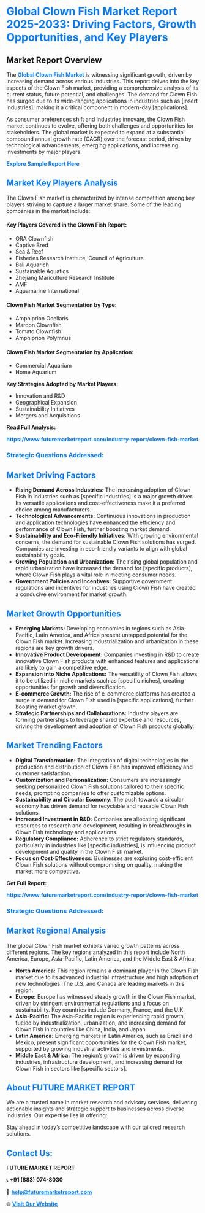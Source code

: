<h1 style="color: #007BFF;">Global Clown Fish Market Report 2025-2033: Driving Factors, Growth Opportunities, and Key Players</h1>

<section id="overview">
<h2>Market Report Overview</h2>
<p>The <a href="https://www.futuremarketreport.com/industry-report/clown-fish-market" style="color: #007BFF; text-decoration: none;"><strong>Global Clown Fish Market</strong></a> is witnessing significant growth, driven by increasing demand across various industries. This report delves into the key aspects of the Clown Fish market, providing a comprehensive analysis of its current status, future potential, and challenges. The demand for Clown Fish has surged due to its wide-ranging applications in industries such as [insert industries], making it a critical component in modern-day [applications].</p>
<p>As consumer preferences shift and industries innovate, the Clown Fish market continues to evolve, offering both challenges and opportunities for stakeholders. The global market is expected to expand at a substantial compound annual growth rate (CAGR) over the forecast period, driven by technological advancements, emerging applications, and increasing investments by major players.</p>
</section>

<section id="overview">
<p><a href="https://www.futuremarketreport.com/request-sample/reportId=114140" style="color: #007BFF; text-decoration: none;"><strong>Explore Sample Report Here</strong></a></p>
</section>

<section id="key-players">
<h2 style="color: #007BFF;">Market Key Players Analysis</h2>
<p>The Clown Fish market is characterized by intense competition among key players striving to capture a larger market share. Some of the leading companies in the market include:</p>
<h4>Key Players Covered in the Clown Fish Report:</h4>
<ul><li>ORA Clownfish</li><li>Captive Bred</li><li>Sea &amp; Reef</li><li>Fisheries Research Institute, Council of Agriculture</li><li>Bali Aquarich</li><li>Sustainable Aquatics</li><li>Zhejiang Mariculture Research Institute</li><li>AMF</li><li>Aquamarine International</li></ul>
<h4>Clown Fish Market Segmentation by Type:</h4>
<ul><li>Amphiprion Ocellaris</li><li>Maroon Clownfish</li><li>Tomato Clownfish</li><li>Amphiprion Polymnus</li></ul>

<h4>Clown Fish Market Segmentation by Application:</h4>
<ul><li>Commercial Aquarium</li><li>Home Aquarium</li></ul>
<p><strong>Key Strategies Adopted by Market Players:</strong></p>
<ul>
<li>Innovation and R&D</li>
<li>Geographical Expansion</li>
<li>Sustainability Initiatives</li>
<li>Mergers and Acquisitions</li>
</ul>
</section>

<section>
<p><strong>Read Full Analysis: </strong></p><a href="https://www.futuremarketreport.com/industry-report/clown-fish-market" style="color: #007BFF; text-decoration: none;"><strong>https://www.futuremarketreport.com/industry-report/clown-fish-market</strong></a>
<h3 style="color: #007BFF;">Strategic Questions Addressed:</h3>
</section>

<section id="driving-factors">
<h2 style="color: #007BFF;">Market Driving Factors</h2>
<ul>
<li><strong>Rising Demand Across Industries:</strong> The increasing adoption of Clown Fish in industries such as [specific industries] is a major growth driver. Its versatile applications and cost-effectiveness make it a preferred choice among manufacturers.</li>
<li><strong>Technological Advancements:</strong> Continuous innovations in production and application technologies have enhanced the efficiency and performance of Clown Fish, further boosting market demand.</li>
<li><strong>Sustainability and Eco-Friendly Initiatives:</strong> With growing environmental concerns, the demand for sustainable Clown Fish solutions has surged. Companies are investing in eco-friendly variants to align with global sustainability goals.</li>
<li><strong>Growing Population and Urbanization:</strong> The rising global population and rapid urbanization have increased the demand for [specific products], where Clown Fish plays a vital role in meeting consumer needs.</li>
<li><strong>Government Policies and Incentives:</strong> Supportive government regulations and incentives for industries using Clown Fish have created a conducive environment for market growth.</li>
</ul>
</section>

<section id="growth-opportunities">
<h2 style="color: #007BFF;">Market Growth Opportunities</h2>
<ul>
<li><strong>Emerging Markets:</strong> Developing economies in regions such as Asia-Pacific, Latin America, and Africa present untapped potential for the Clown Fish market. Increasing industrialization and urbanization in these regions are key growth drivers.</li>
<li><strong>Innovative Product Development:</strong> Companies investing in R&D to create innovative Clown Fish products with enhanced features and applications are likely to gain a competitive edge.</li>
<li><strong>Expansion into Niche Applications:</strong> The versatility of Clown Fish allows it to be utilized in niche markets such as [specific niches], creating opportunities for growth and diversification.</li>
<li><strong>E-commerce Growth:</strong> The rise of e-commerce platforms has created a surge in demand for Clown Fish used in [specific applications], further boosting market growth.</li>
<li><strong>Strategic Partnerships and Collaborations:</strong> Industry players are forming partnerships to leverage shared expertise and resources, driving the development and adoption of Clown Fish products globally.</li>
</ul>
</section>

<section id="trending-factors">
<h2 style="color: #007BFF;">Market Trending Factors</h2>
<ul>
<li><strong>Digital Transformation:</strong> The integration of digital technologies in the production and distribution of Clown Fish has improved efficiency and customer satisfaction.</li>
<li><strong>Customization and Personalization:</strong> Consumers are increasingly seeking personalized Clown Fish solutions tailored to their specific needs, prompting companies to offer customizable options.</li>
<li><strong>Sustainability and Circular Economy:</strong> The push towards a circular economy has driven demand for recyclable and reusable Clown Fish solutions.</li>
<li><strong>Increased Investment in R&D:</strong> Companies are allocating significant resources to research and development, resulting in breakthroughs in Clown Fish technology and applications.</li>
<li><strong>Regulatory Compliance:</strong> Adherence to strict regulatory standards, particularly in industries like [specific industries], is influencing product development and quality in the Clown Fish market.</li>
<li><strong>Focus on Cost-Effectiveness:</strong> Businesses are exploring cost-efficient Clown Fish solutions without compromising on quality, making the market more competitive.</li>
</ul>
</section>

<section>
<p><strong>Get Full Report: </strong></p><a href="https://www.futuremarketreport.com/industry-report/clown-fish-market" style="color: #007BFF; text-decoration: none;"><strong>https://www.futuremarketreport.com/industry-report/clown-fish-market</strong></a>
<h3 style="color: #007BFF;">Strategic Questions Addressed:</h3>
</section>


<section id="regional-analysis">
<h2 style="color: #007BFF;">Market Regional Analysis</h2>
<p>The global Clown Fish market exhibits varied growth patterns across different regions. The key regions analyzed in this report include North America, Europe, Asia-Pacific, Latin America, and the Middle East & Africa:</p>
<ul>
<li><strong>North America:</strong> This region remains a dominant player in the Clown Fish market due to its advanced industrial infrastructure and high adoption of new technologies. The U.S. and Canada are leading markets in this region.</li>
<li><strong>Europe:</strong> Europe has witnessed steady growth in the Clown Fish market, driven by stringent environmental regulations and a focus on sustainability. Key countries include Germany, France, and the U.K.</li>
<li><strong>Asia-Pacific:</strong> The Asia-Pacific region is experiencing rapid growth, fueled by industrialization, urbanization, and increasing demand for Clown Fish in countries like China, India, and Japan.</li>
<li><strong>Latin America:</strong> Emerging markets in Latin America, such as Brazil and Mexico, present significant opportunities for the Clown Fish market, supported by growing industrial activities and investments.</li>
<li><strong>Middle East & Africa:</strong> The region’s growth is driven by expanding industries, infrastructure development, and increasing demand for Clown Fish in sectors like [specific sectors].</li>
</ul>
</section>

<footer>
<h2 style="color: #007BFF;">About FUTURE MARKET REPORT</h2>
<p>We are a trusted name in market research and advisory services, delivering actionable insights and strategic support to businesses across diverse industries. Our expertise lies in offering:</p>

<p>Stay ahead in today’s competitive landscape with our tailored research solutions.</p>

<h2 style="color: #007BFF;">Contact Us:</h2>
<p><strong>FUTURE MARKET REPORT</strong></p>
<p>📞 <strong>+91 (883) 074-8030</strong></p>
<p>📧 <strong><a href="mailto:help@futuremarketreport.com" style="color: #007BFF;">help@futuremarketreport.com</a></strong></p>
<p>🌐 <strong><a href="https://www.futuremarketreport.com/" style="color: #007BFF;">Visit Our Website</a></strong></p>
</footer>